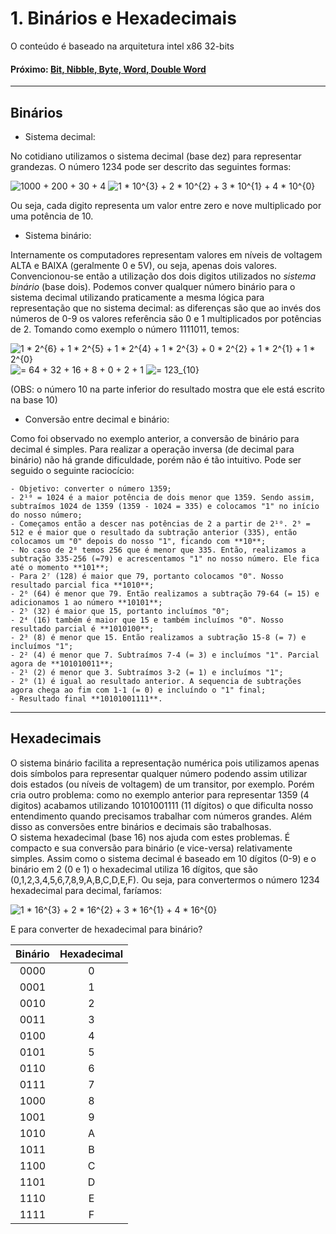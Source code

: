 <link rel="stylesheet" href="css/style.css">

# 1. Binários e Hexadecimais

O conteúdo é baseado na arquitetura intel x86 32-bits



#### Próximo: [Bit, Nibble, Byte, Word, Double Word](./estruturas.md)

---

## Binários  
* Sistema decimal:

No cotidiano utilizamos o sistema decimal (base dez) para representar grandezas. O número 1234 pode ser descrito das seguintes formas:

<img class="center" src="https://latex.codecogs.com/gif.latex?1000&space;&plus;&space;200&space;&plus;&space;30&space;&plus;&space;4" title="1000 + 200 + 30 + 4" />
<img class="center" src="https://latex.codecogs.com/gif.latex?1&space;*&space;10^{3}&space;&plus;&space;2&space;*&space;10^{2}&space;&plus;&space;3&space;*&space;10^{1}&space;&plus;&space;4&space;*&space;10^{0}" title="1 * 10^{3} + 2 * 10^{2} + 3 * 10^{1} + 4 * 10^{0}" />

Ou seja, cada digito representa um valor entre zero e nove multiplicado por uma potência de 10.

* Sistema binário:

Internamente os computadores representam valores em níveis de voltagem ALTA e BAIXA (geralmente 0 e 5V), ou seja, apenas dois valores. Convencionou-se então a utilização dos dois digitos utilizados no _sistema binário_ (base dois). Podemos conver qualquer número binário para o sistema decimal utilizando praticamente a mesma lógica para representação que no sistema decimal: as diferenças são que ao invés dos números de 0-9 os valores referência são 0 e 1 multiplicados por potências de 2.
Tomando como exemplo o número 1111011, temos:

<img class="center" src="https://latex.codecogs.com/gif.latex?1&space;*&space;2^{6}&space;&plus;&space;1&space;*&space;2^{5}&space;&plus;&space;1&space;*&space;2^{4}&space;&plus;&space;1&space;*&space;2^{3}&space;&plus;&space;0&space;*&space;2^{2}&space;&plus;&space;1&space;*&space;2^{1}&space;&plus;&space;1&space;*&space;2^{0}" title="1 * 2^{6} + 1 * 2^{5} + 1 * 2^{4} + 1 * 2^{3} + 0 * 2^{2} + 1 * 2^{1} + 1 * 2^{0}" />
<img class="center" src="https://latex.codecogs.com/gif.latex?=&space;64&space;&plus;&space;32&space;&plus;&space;16&space;&plus;&space;8&space;&plus;&space;0&space;&plus;&space;2&space;&plus;&space;1" title="= 64 + 32 + 16 + 8 + 0 + 2 + 1" />
<img class="center" src="https://latex.codecogs.com/gif.latex?=&space;123_{10}" title="= 123_{10}" />

(OBS: o número 10 na parte inferior do resultado mostra que ele está escrito na base 10)

* Conversão entre decimal e binário:

Como foi observado no exemplo anterior, a conversão de binário para decimal é simples. Para realizar a operação inversa (de decimal para binário) não há grande dificuldade, porém não é tão intuitivo. Pode ser seguido o seguinte raciocício:

    - Objetivo: converter o número 1359;  
    - 2¹⁰ = 1024 é a maior potência de dois menor que 1359. Sendo assim, subtraímos 1024 de 1359 (1359 - 1024 = 335) e colocamos "1" no início do nosso número;  
    - Começamos então a descer nas potências de 2 a partir de 2¹⁰. 2⁹ = 512 e é maior que o resultado da subtração anterior (335), então colocamos um "0" depois do nosso "1", ficando com **10**;  
    - No caso de 2⁸ temos 256 que é menor que 335. Então, realizamos a subtração 335-256 (=79) e acrescentamos "1" no nosso número. Ele fica até o momento **101**;  
    - Para 2⁷ (128) é maior que 79, portanto colocamos "0". Nosso resultado parcial fica **1010**;  
    - 2⁶ (64) é menor que 79. Então realizamos a subtração 79-64 (= 15) e adicionamos 1 ao número **10101**;  
    - 2⁵ (32) é maior que 15, portanto incluímos "0";  
    - 2⁴ (16) também é maior que 15 e também incluímos "0". Nosso resultado parcial é **1010100**;  
    - 2³ (8) é menor que 15. Então realizamos a subtração 15-8 (= 7) e incluímos "1";  
    - 2² (4) é menor que 7. Subtraímos 7-4 (= 3) e incluímos "1". Parcial agora de **101010011**;  
    - 2¹ (2) é menor que 3. Subtraímos 3-2 (= 1) e incluímos "1";  
    - 2⁰ (1) é igual ao resultado anterior. A sequencia de subtrações agora chega ao fim com 1-1 (= 0) e incluíndo o "1" final;  
    - Resultado final **10101001111**.

---

## Hexadecimais  

O sistema binário facilita a representação numérica pois utilizamos apenas dois símbolos para representar qualquer número podendo assim utilizar dois estados (ou níveis de voltagem) de um transitor, por exemplo. Porém cria outro problema: como no exemplo anterior para representar 1359 (4 digitos) acabamos utilizando 10101001111 (11 dígitos) o que dificulta nosso entendimento quando precisamos trabalhar com números grandes. Além disso as conversões entre binários e decimais são trabalhosas.  
O sistema hexadecimal (base 16) nos ajuda com estes problemas. É compacto e sua conversão para binário (e vice-versa) relativamente simples. Assim como o sistema decimal é baseado em 10 dígitos (0-9) e o binário em 2 (0 e 1) o hexadecimal utiliza 16 dígitos, que são (0,1,2,3,4,5,6,7,8,9,A,B,C,D,E,F). Ou seja, para convertermos o número 1234 hexadecimal para decimal, faríamos:

<img src="https://latex.codecogs.com/gif.latex?1&space;*&space;16^{3}&space;&plus;&space;2&space;*&space;16^{2}&space;&plus;&space;3&space;*&space;16^{1}&space;&plus;&space;4&space;*&space;16^{0}" title="1 * 16^{3} + 2 * 16^{2} + 3 * 16^{1} + 4 * 16^{0}" />

E para converter de hexadecimal para binário?    
  
|Binário|Hexadecimal|
|:---:|:---:|
|0000|0|
|0001|1|
|0010|2|
|0011|3|
|0100|4|
|0101|5|
|0110|6|
|0111|7|
|1000|8|
|1001|9|
|1010|A|
|1011|B|
|1100|C|
|1101|D|
|1110|E|
|1111|F|




